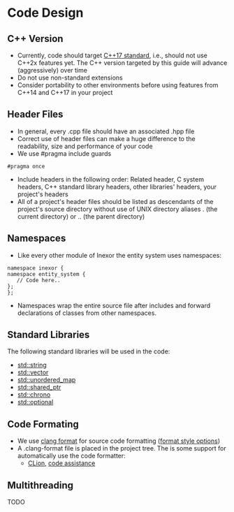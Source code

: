 # Code Design

## C++ Version

* Currently, code should target [C++17 standard](https://en.cppreference.com/w/cpp/compiler_support), i.e., should not
use C++2x features yet. The C++ version targeted by this guide will advance (aggressively) over time
* Do not use non-standard extensions
* Consider portability to other environments before using features from C++14 and C++17 in your project

## Header Files

* In general, every .cpp file should have an associated .hpp file
* Correct use of header files can make a huge difference to the readability, size and performance of your code
* We use #pragma include guards
```
#pragma once
```
* Include headers in the following order: Related header, C system headers, C++ standard library headers, other libraries' headers, your project's headers
* All of a project's header files should be listed as descendants of the project's source directory without use of UNIX directory aliases . (the current directory) or .. (the parent directory)

## Namespaces
* Like every other module of Inexor the entity system uses namespaces:

```
namespace inexor {
namespace entity_system {
   // Code here..
};
};
```
* Namespaces wrap the entire source file after includes and forward declarations of classes from other namespaces.

## Standard Libraries
The following standard libraries will be used in the code:

* [std::string](https://en.cppreference.com/w/cpp/string/basic_string)
* [std::vector](https://en.cppreference.com/w/cpp/container/vector)
* [std::unordered_map](https://en.cppreference.com/w/cpp/container/unordered_map)
* [std::shared_ptr](https://en.cppreference.com/w/cpp/memory/shared_ptr)
* [std::chrono](https://en.cppreference.com/w/cpp/chrono)
* [std::optional](https://en.cppreference.com/w/cpp/utility/optional)

## Code Formating
* We use [clang format](https://clang.llvm.org/docs/ClangFormat.html) for source code formatting ([format style options](https://clang.llvm.org/docs/ClangFormatStyleOptions.html))
* A .clang-format file is placed in the project tree. The is some support for automatically use the code formatter:
  * [CLion](https://www.jetbrains.com/help/clion/clangformat-as-alternative-formatter.html), [code assistance](https://blog.jetbrains.com/clion/2019/05/clion-starts-2019-2-eap-parameter-hints-go-to-address-code-assistance-for-clangformat/)


## Multithreading
TODO

